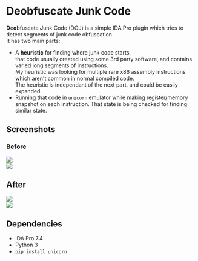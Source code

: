 # Deobfuscate Junk Code

**D**e**o**bfuscate **J**unk Code (DOJ) is a simple IDA Pro plugin which tries to detect segments of junk code obfuscation.</br>
It has two main parts:

- A **heuristic** for finding where junk code starts. </br>
that code usually created using some 3rd party software, and contains varied long segments of instructions. </br>
My heuristic was looking for multiple rare x86 assembly instructions which aren't common in normal compiled code.</br>
The heuristic is independant of the next part, and could be easily expanded.
- Running that code in `unicorn` emulator while making register/memory snapshot on each instruction. That state is being checked for finding similar state.

## Screenshots

### Before

![](https://i.imgur.com/aFqm29H.png)</br>
![](https://i.imgur.com/cy6x0vI.png)

## After

![](https://i.imgur.com/EnCPROA.png)</br>
![](https://i.imgur.com/BP12S1j.png)

## Dependencies

- IDA Pro 7.4
- Python 3
- `pip install unicorn`